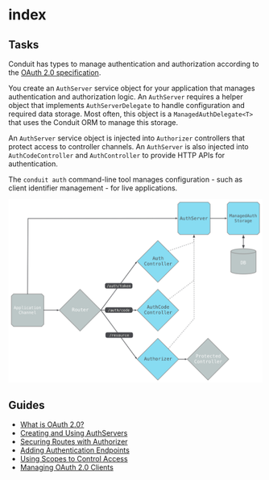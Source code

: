 # index

## Tasks

Conduit has types to manage authentication and authorization according to the [OAuth 2.0 specification](https://tools.ietf.org/html/rfc6749).

You create an `AuthServer` service object for your application that manages authentication and authorization logic. An `AuthServer` requires a helper object that implements `AuthServerDelegate` to handle configuration and required data storage. Most often, this object is a `ManagedAuthDelegate<T>` that uses the Conduit ORM to manage this storage.

An `AuthServer` service object is injected into `Authorizer` controllers that protect access to controller channels. An `AuthServer` is also injected into `AuthCodeController` and `AuthController` to provide HTTP APIs for authentication.

The `conduit auth` command-line tool manages configuration - such as client identifier management - for live applications.

![Authorization Objects](../.gitbook/assets/authobjects.png)

## Guides

* [What is OAuth 2.0?](what_is_oauth.md)
* [Creating and Using AuthServers](server.md)
* [Securing Routes with Authorizer](authorizer.md)
* [Adding Authentication Endpoints](controllers.md)
* [Using Scopes to Control Access](auth_scopes.md)
* [Managing OAuth 2.0 Clients](cli.md)

